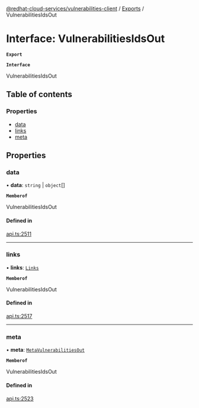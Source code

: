 [@redhat-cloud-services/vulnerabilities-client](../README.md) / [Exports](../modules.md) / VulnerabilitiesIdsOut

# Interface: VulnerabilitiesIdsOut

**`Export`**

**`Interface`**

VulnerabilitiesIdsOut

## Table of contents

### Properties

- [data](VulnerabilitiesIdsOut.md#data)
- [links](VulnerabilitiesIdsOut.md#links)
- [meta](VulnerabilitiesIdsOut.md#meta)

## Properties

### data

• **data**: `string` \| `object`[]

**`Memberof`**

VulnerabilitiesIdsOut

#### Defined in

[api.ts:2511](https://github.com/RedHatInsights/javascript-clients/blob/master/packages/vulnerabilities/api.ts#L2511)

___

### links

• **links**: [`Links`](Links.md)

**`Memberof`**

VulnerabilitiesIdsOut

#### Defined in

[api.ts:2517](https://github.com/RedHatInsights/javascript-clients/blob/master/packages/vulnerabilities/api.ts#L2517)

___

### meta

• **meta**: [`MetaVulnerabilitiesOut`](MetaVulnerabilitiesOut.md)

**`Memberof`**

VulnerabilitiesIdsOut

#### Defined in

[api.ts:2523](https://github.com/RedHatInsights/javascript-clients/blob/master/packages/vulnerabilities/api.ts#L2523)
